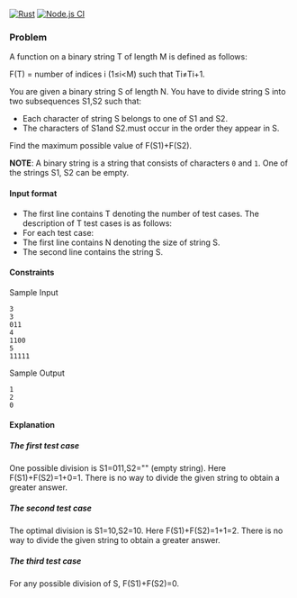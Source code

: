 [![Rust](https://github.com/gustawdaniel/linear-sort-maximum-inequality-rust-node/actions/workflows/rust.yml/badge.svg)](https://github.com/gustawdaniel/linear-sort-maximum-inequality-rust-node/actions/workflows/rust.yml)
[![Node.js CI](https://github.com/gustawdaniel/linear-sort-maximum-inequality-rust-node/actions/workflows/node.yml/badge.svg)](https://github.com/gustawdaniel/linear-sort-maximum-inequality-rust-node/actions/workflows/node.yml)

### Problem

A function on a binary string T of length M is defined as follows:

F(T) = number of indices i (1≤i<M) such that Ti≠Ti+1.

You are given a binary string S of length N. You have to divide string S into two subsequences S1,S2 such that:

- Each character of string S belongs to one of S1 and S2.
- The characters of S1and S2.must occur in the order they appear in S.

Find the maximum possible value of F(S1)+F(S2).

**NOTE**: A binary string is a string that consists of characters `0` and `1`. One of the strings S1, S2 can be empty.

#### Input format

- The first line contains T denoting the number of test cases. The description of T test cases is as follows:
- For each test case:
- The first line contains N denoting the size of string S.
- The second line contains the string S.

#### Constraints

Sample Input
```
3
3
011
4
1100
5
11111
```
Sample Output
```
1
2
0
```

#### Explanation

##### The first test case
One possible division is S1=011,S2="" (empty string). Here F(S1)+F(S2)=1+0=1. There is no way to divide the given string to obtain a greater answer.
##### The second test case
The optimal division is S1=10,S2=10. Here F(S1)+F(S2)=1+1=2. There is no way to divide the given string to obtain a greater answer.
##### The third test case
For any possible division of S, F(S1)+F(S2)=0.